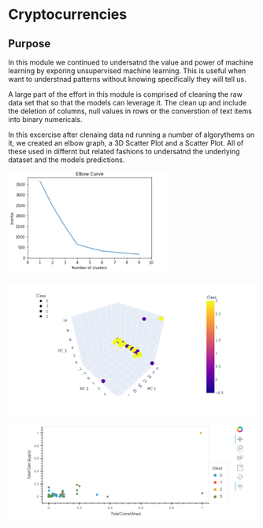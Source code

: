 # Cryptocurrencies

## Purpose
In this module we continued to undersatnd the value and power of machine learning by exporing unsupervised machine learning.
This is useful when want to understnad patterns without knowing specifically they will tell us.

A large part of the effort in this module is comprised of cleaning the raw data set that so that the models can leverage it.  The clean up and include the deletion of columns, null values in rows or the converstion of text items into binary numericals.

In this excercise after clenaing data nd running a number of algorythems on it, we created an elbow graph, a 3D Scatter Plot and a Scatter Plot.  All of these used in differnt but related fashions to undersatnd the underlying dataset and the models predictions.

![Elbow](https://github.com/madrivers/Cryptocurrencies/blob/main/Resources/Elbow.png)

![3D](https://github.com/madrivers/Cryptocurrencies/blob/main/Resources/3D.png)

![Scatter](https://github.com/madrivers/Cryptocurrencies/blob/main/Resources/Scatter.png)
